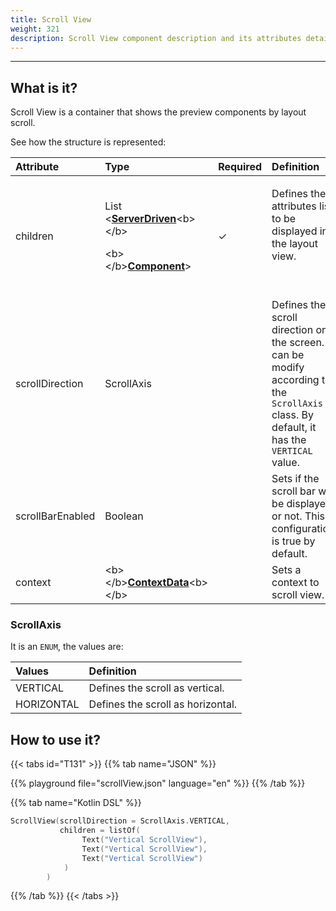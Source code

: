 ```yaml
---
title: Scroll View
weight: 321
description: Scroll View component description and its attributes details
---
```


---

## What is it?

Scroll View is a container that shows the preview components by layout scroll.

See how the structure is represented:

<table>
  <thead>
    <tr>
      <th style="text-align:left"><b>Attribute</b>
      </th>
      <th style="text-align:left"><b>Type</b>
      </th>
      <th style="text-align:left">Required</th>
      <th style="text-align:left"><b>Definition</b>
      </th>
    </tr>
  </thead>
  <tbody>
    <tr>
      <td style="text-align:left">children</td>
      <td style="text-align:left">
        <p>List
          <br />&lt;<a href="../../widget"><b>ServerDriven</b></a>&lt;b&gt;&lt;/b&gt;</p>
        <p>&lt;b&gt;&lt;/b&gt;<a href="../../widget"><b>Component</b></a>&gt;</p>
      </td>
      <td style="text-align:left">&#x2713;</td>
      <td style="text-align:left">
        <p>Defines the attributes list to be displayed in the layout view.</p>
        <p><b><br /></b>
        </p>
      </td>
    </tr>
    <tr>
      <td style="text-align:left">scrollDirection</td>
      <td style="text-align:left">ScrollAxis</td>
      <td style="text-align:left"></td>
      <td style="text-align:left">Defines the scroll direction on the screen. It can be modify according
        to the <code>ScrollAxis</code> class. By default, it has the <code>VERTICAL</code> value.</td>
    </tr>
    <tr>
      <td style="text-align:left">scrollBarEnabled</td>
      <td style="text-align:left">Boolean</td>
      <td style="text-align:left"></td>
      <td style="text-align:left">Sets if the scroll bar will be displayed or not. This configuration is
        true by default.</td>
    </tr>
    <tr>
      <td style="text-align:left">context</td>
      <td style="text-align:left">&lt;b&gt;&lt;/b&gt;<a href="../../context/"><b>ContextData</b></a>&lt;b&gt;&lt;/b&gt;</td>
      <td
      style="text-align:left"></td>
        <td style="text-align:left">Sets a context to scroll view.</td>
    </tr>
  </tbody>
</table>

### ScrollAxis

It is an `ENUM`, the values are:

| Values | Definition |
| :--- | :--- |
| VERTICAL | Defines the scroll as vertical.  |
| HORIZONTAL | Defines the scroll as horizontal.  |

## How to use it?

{{< tabs id="T131" >}}
{{% tab name="JSON" %}}
<!-- json-playground:scrollView.json
{
   "_beagleComponent_":"beagle:scrollview",
   "children":[
      {
         "_beagleComponent_":"beagle:text",
         "text":"Vertical ScrollView"
      },
      {
         "_beagleComponent_":"beagle:text",
         "text":"Vertical ScrollView"
      },
      {
         "_beagleComponent_":"beagle:text",
         "text":"Vertical ScrollView"
      }
   ],
   "scrollDirection":"VERTICAL"
}

-->
{{% playground file="scrollView.json" language="en" %}}
{{% /tab %}}

{{% tab name="Kotlin DSL" %}}
```kotlin
ScrollView(scrollDirection = ScrollAxis.VERTICAL,
           children = listOf(
                Text("Vertical ScrollView"),
                Text("Vertical ScrollView"),
                Text("Vertical ScrollView")
            )
        )
```
{{% /tab %}}
{{< /tabs >}}​
